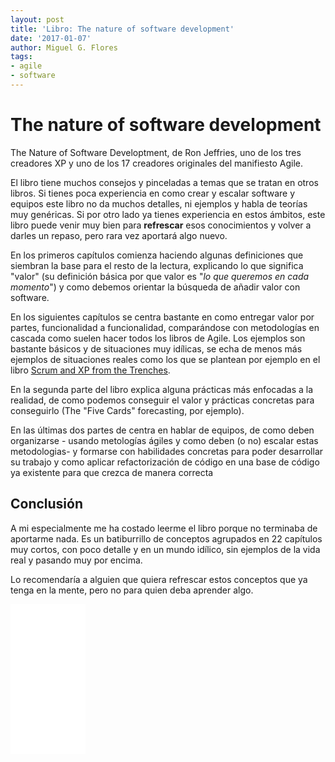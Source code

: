 ```yaml
---
layout: post
title: 'Libro: The nature of software development'
date: '2017-01-07'
author: Miguel G. Flores
tags:
- agile
- software
---
```


# The nature of software development

The Nature of Software Developtment, de Ron Jeffries, uno de los tres creadores XP y uno de los 17 creadores originales del manifiesto Agile.

El libro tiene muchos consejos y pinceladas a temas que se tratan en otros libros. Si tienes poca experiencia en como crear y escalar software y equipos este libro no da muchos detalles, ni ejemplos y habla de teorías muy genéricas. Si por otro lado ya tienes experiencia en estos ámbitos, este libro puede venir muy bien para **refrescar** esos conocimientos y volver a darles un repaso, pero rara vez aportará algo nuevo.

En los primeros capítulos comienza haciendo algunas definiciones que siembran la base para el resto de la lectura, explicando lo que significa "valor" (su definición básica por que valor es "*lo que queremos en cada momento*") y como debemos orientar la búsqueda de añadir valor con software.

En los siguientes capítulos se centra bastante en como entregar valor por partes, funcionalidad a funcionalidad, comparándose con metodologías en cascada como suelen hacer todos los libros de Agile. Los ejemplos son bastante básicos y de situaciones muy idílicas, se echa de menos más ejemplos de situaciones reales como los que se plantean por ejemplo en el libro [Scrum and XP from the Trenches](https://www.miguelg.com/2017/06/libro-scrum-and-xp-from-the-trenches.html).

En la segunda parte del libro explica alguna prácticas más enfocadas a la realidad, de como podemos conseguir el valor y prácticas concretas para conseguirlo (The "Five Cards" forecasting, por ejemplo).

En las últimas dos partes de centra en hablar de equipos, de como deben organizarse -
 usando metologías ágiles y como deben (o no) escalar estas metodologias- y formarse con habilidades concretas para poder desarrollar su trabajo y como aplicar refactorización de código en una base de código ya existente para que crezca de manera correcta


## Conclusión

A mi especialmente me ha costado leerme el libro porque no terminaba de aportarme nada. Es un batiburrillo de conceptos agrupados en 22 capítulos muy cortos, con poco detalle y en un mundo idílico, sin ejemplos de la vida real y pasando muy por encima.

Lo recomendaría a alguien que quiera refrescar estos conceptos que ya tenga en la mente, pero no para quien deba aprender algo.

<iframe style="width:120px;height:240px;" marginwidth="0" marginheight="0" scrolling="no" frameborder="0" src="//rcm-eu.amazon-adsystem.com/e/cm?lt1=_blank&bc1=000000&IS2=1&bg1=FFFFFF&fc1=000000&lc1=0000FF&t=dinero10-21&language=es_ES&o=30&p=8&l=as4&m=amazon&f=ifr&ref=as_ss_li_til&asins=1941222374&linkId=c09918e9c27083f78965d4c748d0ee2c"></iframe>
